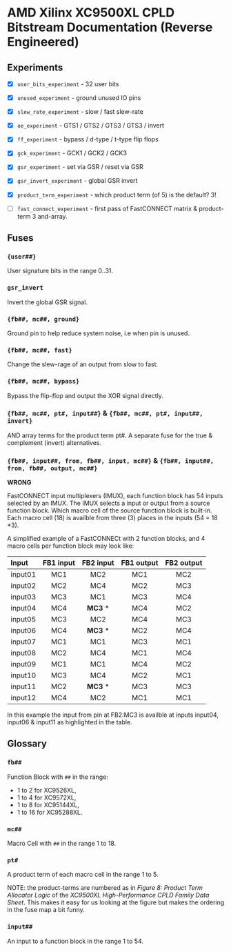 
# AMD Xilinx XC9500XL CPLD Bitstream Documentation (Reverse Engineered)

## Experiments

 - [x] `user_bits_experiment` - 32 user bits
 - [x] `unused_experiment` - ground unused IO pins
 - [x] `slew_rate_experiment` - slow / fast slew-rate
 - [x] `oe_experiment` - GTS1 / GTS2 / GTS3 / GTS3 / invert
 - [x] `ff_experiment` - bypass / d-type / t-type flip flops
 - [x] `gck_experiment` - GCK1 / GCK2 / GCK3
 - [x] `gsr_experiment` - set via GSR / reset via GSR
 - [x] `gsr_invert_experiment` - global GSR invert
 - [x] `product_term_experiment` - which product term (of 5) is the default? 3!
 - [ ] `fast_connect_experiment` -
   first pass of FastCONNECT matrix & product-term 3 and-array.


## Fuses

### `{user##}`

User signature bits in the range 0..31.

### `gsr_invert`

Invert the global GSR signal.

### `{fb##, mc##, ground}`

Ground pin to help reduce system noise, i.e when pin is unused.

### `{fb##, mc##, fast}`

Change the slew-rage of an output from slow to fast.

### `{fb##, mc##, bypass}`

Bypass the flip-flop and output the XOR signal directly.

### `{fb##, mc##, pt#, input##}` & `{fb##, mc##, pt#, input##, invert}`

AND array terms for the product term pt#.
A separate fuse for the true & complement (invert) alternatives.

### `{fb##, input##, from, fb##, input, mc##}` & `{fb##, input##, from, fb##, output, mc##}`

**WRONG**

FastCONNECT input multiplexers (IMUX),
each function block has 54 inputs selected by an IMUX.
The IMUX selects a input or output from a source function block.
Which macro cell of the source function block is built-in.
Each macro cell (18) is availble from three (3) places in the inputs (54 = 18 *3).

A simplified example of a FastCONNECt with 2 function blocks, and 4 macro cells per function block may look like:

| Input   | FB1 input | FB2 input | FB1 output | FB2 output |
| :---    |   :---:   |   :---:   |   :---:    |   :---:    |
| input01 |   MC1     |    MC2    |    MC1     |    MC2     |
| input02 |   MC2     |    MC4    |    MC2     |    MC3     |
| input03 |   MC3     |    MC1    |    MC3     |    MC4     |
| input04 |   MC4     | **MC3** * |    MC4     |    MC2     |
| input05 |   MC3     |    MC2    |    MC4     |    MC3     |
| input06 |   MC4     | **MC3** * |    MC2     |    MC4     |
| input07 |   MC1     |    MC1    |    MC3     |    MC1     |
| input08 |   MC2     |    MC4    |    MC1     |    MC4     |
| input09 |   MC1     |    MC1    |    MC4     |    MC2     |
| input10 |   MC3     |    MC4    |    MC2     |    MC1     |
| input11 |   MC2     | **MC3** * |    MC3     |    MC3     |
| input12 |   MC4     |    MC2    |    MC1     |    MC1     |

In this example the input from pin at FB2:MC3 is availble at inputs
input04, input06 & input11 as highlighted in the table.


## Glossary

### `fb##`

Function Block with `##` in the range:
   - 1 to 2 for XC9526XL,
   - 1 to 4 for XC9572XL,
   - 1 to 8 for XC95144XL,
   - 1 to 16 for XC95288XL.

### `mc##`

Macro Cell with `##` in the range 1 to 18.

### `pt#`

A product term of each macro cell in the range 1 to 5.

NOTE: the product-terms are numbered as in
*Figure 8: Product Term Allocator Logic*
of the
*XC9500XL High-Performance CPLD Family Data Sheet*.
This makes it easy for us looking at the figure
but makes the ordering in the fuse map a bit funny.

### `input##`

An input to a function block in the range 1 to 54.

